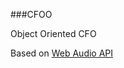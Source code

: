 ###CFOO

Object Oriented CFO

Based on [Web Audio API](http://www.w3.org/TR/webaudio/#dfn-WaveShaperNode)
